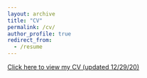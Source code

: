 ```yaml
---
layout: archive
title: "CV"
permalink: /cv/
author_profile: true
redirect_from:
  - /resume
---
```


[Click here to view my CV (updated 12/29/20)](http:/yosoykit.github.io/_pages/Curtiuscv_29Dec2020.pdf)